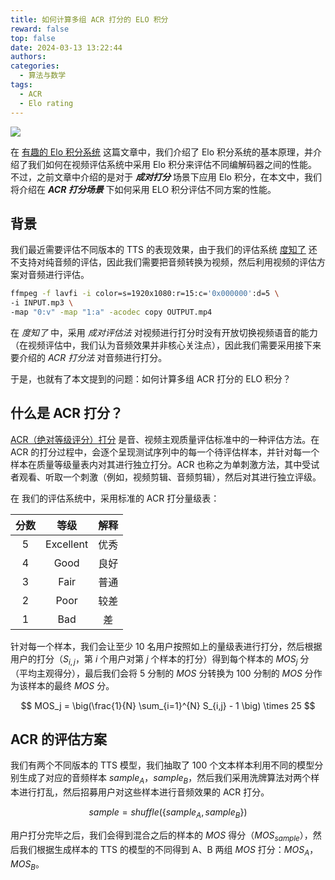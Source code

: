 ```yaml
---
title: 如何计算多组 ACR 打分的 ELO 积分
reward: false
top: false
date: 2024-03-13 13:22:44
authors:
categories:
  - 算法与数学
tags:
  - ACR
  - Elo rating
---
```


![](1.jpeg)

在 [有趣的 Elo 积分系统](/2023/08/12/the-interesting-elo-rating-system/) 这篇文章中，我们介绍了 Elo 积分系统的基本原理，并介绍了我们如何在视频评估系统中采用 Elo 积分来评估不同编解码器之间的性能。不过，之前文章中介绍的是对于 ***成对打分*** 场景下应用  Elo 积分，在本文中，我们将介绍在 ***ACR 打分场景*** 下如何采用 ELO 积分评估不同方案的性能。
<!--more-->

## 背景
我们最近需要评估不同版本的 TTS 的表现效果，由于我们的评估系统 [度知了](/2023/02/13/duzhiliao/) 还不支持对纯音频的评估，因此我们需要把音频转换为视频，然后利用视频的评估方案对音频进行评估。

```bash
ffmpeg -f lavfi -i color=s=1920x1080:r=15:c='0x000000':d=5 \
-i INPUT.mp3 \
-map "0:v" -map "1:a" -acodec copy OUTPUT.mp4
```
在 *度知了* 中，采用 *成对评估法* 对视频进行打分时没有开放切换视频语音的能力（在视频评估中，我们认为音频效果并非核心关注点），因此我们需要采用接下来要介绍的 *ACR 打分法* 对音频进行打分。

于是，也就有了本文提到的问题：如何计算多组 ACR 打分的 ELO 积分？

## 什么是 ACR 打分？
[ACR（绝对等级评分）打分](https://wangwei1237.github.io/digital_video_concepts/docs/4_2_1_SubjectiveVideoQualityEvaluation.html) 是音、视频主观质量评估标准中的一种评估方法。在 ACR 的打分过程中，会逐个呈现测试序列中的每一个待评估样本，并针对每一个样本在质量等级量表内对其进行独立打分。ACR 也称之为单刺激方法，其中受试者观看、听取一个刺激（例如，视频剪辑、音频剪辑），然后对其进行独立评级。

在 我们的评估系统中，采用标准的 ACR 打分量级表：

| 分数 | 等级 | 解释 |
| :---: | :---: | :---: |
| 5 | Excellent | 优秀 |
| 4 | Good | 良好 |
| 3 | Fair | 普通 |
| 2 | Poor | 较差 |
| 1 | Bad | 差 |

针对每一个样本，我们会让至少 10 名用户按照如上的量级表进行打分，然后根据用户的打分（$S_{i,j}$，第 $i$ 个用户对第 $j$ 个样本的打分）得到每个样本的 $MOS_j$ 分（平均主观得分），最后我们会将 5 分制的 $MOS$ 分转换为 100 分制的 $MOS$ 分作为该样本的最终 $MOS$ 分。

$$
MOS_j = \big(\frac{1}{N} \sum_{i=1}^{N} S_{i,j} - 1 \big) \times 25
$$

## ACR 的评估方案
我们有两个不同版本的 TTS 模型，我们抽取了 100 个文本样本利用不同的模型分别生成了对应的音频样本 $sample_A$，$sample_B$，然后我们采用洗牌算法对两个样本进行打乱，然后招募用户对这些样本进行音频效果的 ACR 打分。

$$
sample = shuffle\big(\{sample_A, sample_B\}\big)
$$

用户打分完毕之后，我们会得到混合之后的样本的 $MOS$ 得分（$MOS_{sample}$），然后我们根据生成样本的 TTS 的模型的不同得到 A、B 两组 $MOS$ 打分：$MOS_A$，$MOS_B$。

